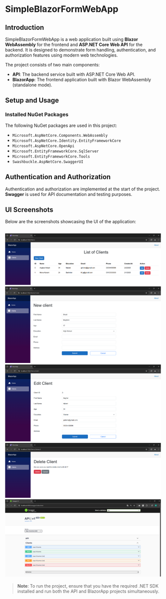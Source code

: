 # SimpleBlazorFormWebApp

## Introduction
SimpleBlazorFormWebApp is a web application built using **Blazor WebAssembly** for the frontend and **ASP.NET Core Web API** for the backend. It is designed to demonstrate form handling, authentication, and authorization features using modern web technologies.

The project consists of two main components:
- **API**: The backend service built with ASP.NET Core Web API.
- **BlazorApp**: The frontend application built with Blazor WebAssembly (standalone mode).

## Setup and Usage

### Installed NuGet Packages
The following NuGet packages are used in this project:
- `Microsoft.AspNetCore.Components.WebAssembly`
- `Microsoft.AspNetCore.Identity.EntityFrameworkCore`
- `Microsoft.AspNetCore.OpenApi`
- `Microsoft.EntityFrameworkCore.SqlServer`
- `Microsoft.EntityFrameworkCore.Tools`
- `Swashbuckle.AspNetCore.SwaggerUI`

## Authentication and Authorization
Authentication and authorization are implemented at the start of the project. **Swagger** is used for API documentation and testing purposes.

## UI Screenshots
Below are the screenshots showcasing the UI of the application:

![List of Clients](./assets/listOfClients.png)
![Create Client](./assets/createClient.png)
![Edit Client](./assets/editClient.png)
![Delete Client](./assets/deleteClient.png)
![swagger View](./assets/swaggerView.png)
---

> **Note**: To run the project, ensure that you have the required .NET SDK installed and run both the API and BlazorApp projects simultaneously.

